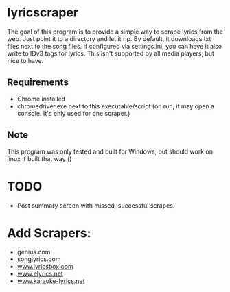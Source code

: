 # lyricscraper
The goal of this program is to provide a simple way to scrape lyrics from the web. Just point it to a directory and let it rip. By default, it 
downloads txt files next to the song files. If configured via settings.ini, you can have it also write to IDv3 tags for lyrics. This isn't supported by all media 
players, but nice to have. 

## Requirements
- Chrome installed
- chromedriver.exe next to this executable/script (on run, it may open a console. It's only used for one scraper.)

## Note
This program was only tested and built for Windows, but should work on linux if built that way ()

# TODO
- Post summary screen with missed, successful scrapes.

# Add Scrapers:
- genius.com
- songlyrics.com
- www.lyricsbox.com
- www.elyrics.net
- www.karaoke-lyrics.net